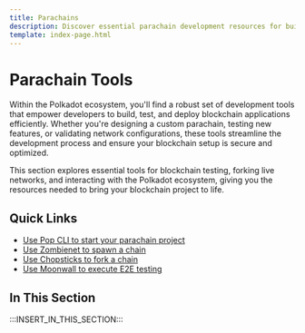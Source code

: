 ```yaml
---
title: Parachains
description: Discover essential parachain development resources for building in the Polkadot ecosystem, highlighting tools to streamline your development process.
template: index-page.html
---
```


# Parachain Tools

Within the Polkadot ecosystem, you'll find a robust set of development tools that empower developers to build, test, and deploy blockchain applications efficiently. Whether you're designing a custom parachain, testing new features, or validating network configurations, these tools streamline the development process and ensure your blockchain setup is secure and optimized.

This section explores essential tools for blockchain testing, forking live networks, and interacting with the Polkadot ecosystem, giving you the resources needed to bring your blockchain project to life.

## Quick Links

- [Use Pop CLI to start your parachain project](/develop/toolkit/parachains/quickstart/pop-cli/)
- [Use Zombienet to spawn a chain](/parachains/testing/run-a-rollup-network/)
- [Use Chopsticks to fork a chain](/parachains/testing/fork-a-parachain/)
- [Use Moonwall to execute E2E testing](/develop/toolkit/parachains/e2e-testing/moonwall/)

## In This Section

:::INSERT_IN_THIS_SECTION:::

